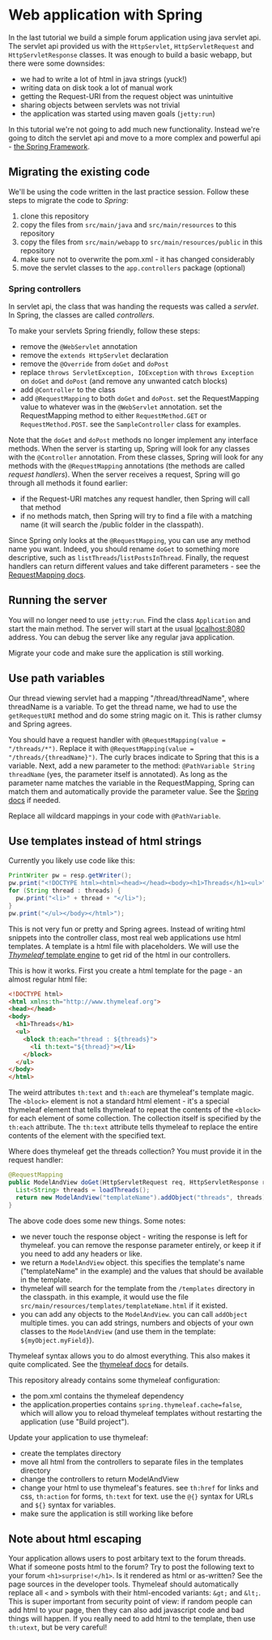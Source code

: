 # Web application with Spring

In the last tutorial we build a simple forum application using java servlet api.
The servlet api provided us with the `HttpServlet`, `HttpServletRequest` and `HttpServletResponse` classes.
It was enough to build a basic webapp, but there were some downsides:

* we had to write a lot of html in java strings (yuck!)
* writing data on disk took a lot of manual work
* getting the Request-URI from the request object was unintuitive
* sharing objects between servlets was not trivial
* the application was started using maven goals (`jetty:run`)

In this tutorial we're not going to add much new functionality.
Instead we're going to ditch the servlet api and move to a more complex and powerful api - [the Spring Framework](http://projects.spring.io/spring-boot/).

## Migrating the existing code

We'll be using the code written in the last practice session.
Follow these steps to migrate the code to *Spring*:

1. clone this repository
2. copy the files from `src/main/java` and `src/main/resources` to this repository
3. copy the files from `src/main/webapp` to `src/main/resources/public` in this repository
4. make sure not to overwrite the pom.xml - it has changed considerably
5. move the servlet classes to the `app.controllers` package (optional)

### Spring controllers

In servlet api, the class that was handing the requests was called a *servlet*.
In Spring, the classes are called *controllers*.

To make your servlets Spring friendly, follow these steps:
* remove the `@WebServlet` annotation
* remove the `extends HttpServlet` declaration
* remove the `@Override` from `doGet` and `doPost`
* replace `throws ServletException, IOException` with `throws Exception` on `doGet` and `doPost` (and remove any unwanted catch blocks)
* add `@Controller` to the class
* add `@RequestMapping` to both `doGet` and `doPost`.
  set the RequestMapping value to whatever was in the `@WebServlet` annotation.
  set the RequestMapping method to either `RequestMethod.GET` or `RequestMethod.POST`.
  see the `SampleController` class for examples.

Note that the `doGet` and `doPost` methods no longer implement any interface methods.
When the server is starting up, Spring will look for any classes with the `@Controller` annotation.
From these classes, Spring will look for any methods with the `@RequestMapping` annotations (the methods are called *request handlers*).
When the server receives a request, Spring will go through all methods it found earlier:

* if the Request-URI matches any request handler, then Spring will call that method
* if no methods match, then Spring will try to find a file with a matching name (it will search the /public folder in the classpath).

Since Spring only looks at the `@RequestMapping`, you can use any method name you want.
Indeed, you should rename `doGet` to something more descriptive, such as `listThreads`/`listPostsInThread`.
Finally, the request handlers can return different values and take different parameters - see the [RequestMapping docs](https://docs.spring.io/spring/docs/current/javadoc-api/org/springframework/web/bind/annotation/RequestMapping.html).

## Running the server

You will no longer need to use `jetty:run`.
Find the class `Application` and start the main method.
The server will start at the usual [localhost:8080](http://localhost:8080/) address.
You can debug the server like any regular java application.

Migrate your code and make sure the application is still working.

## Use path variables

Our thread viewing servlet had a mapping "/thread/threadName", where threadName is a variable.
To get the thread name, we had to use the `getRequestURI` method and do some string magic on it.
This is rather clumsy and Spring agrees.

You should have a request handler with `@RequestMapping(value = "/threads/*")`.
Replace it with `@RequestMapping(value = "/threads/{threadName}")`.
The curly braces indicate to Spring that this is a variable.
Next, add a new parameter to the method: `@PathVariable String threadName` (yes, the parameter itself is annotated).
As long as the parameter name matches the variable in the RequestMapping, Spring can match them and automatically provide the parameter value.
See the [Spring docs](https://docs.spring.io/spring/docs/current/spring-framework-reference/html/mvc.html#mvc-ann-requestmapping-uri-templates) if needed.

Replace all wildcard mappings in your code with `@PathVariable`.

## Use templates instead of html strings

Currently you likely use code like this:

```java
PrintWriter pw = resp.getWriter();
pw.print("<!DOCTYPE html><html><head></head><body><h1>Threads</h1><ul>");
for (String thread : threads) {
  pw.print("<li>" + thread + "</li>");
}
pw.print("</ul></body></html>");
```

This is not very fun or pretty and Spring agrees.
Instead of writing html snippets into the controller class, most real web applications use html templates.
A template is a html file with placeholders.
We will use the [*Thymeleaf* template engine](http://www.thymeleaf.org/) to get rid of the html in our controllers.

This is how it works.
First you create a html template for the page - an almost regular html file:

```html
<!DOCTYPE html>
<html xmlns:th="http://www.thymeleaf.org">
<head></head>
<body>
  <h1>Threads</h1>
  <ul>
    <block th:each="thread : ${threads}">
      <li th:text="${thread}"></li>
    </block>
  </ul>
</body>
</html>
```

The weird attributes `th:text` and `th:each` are thymeleaf's template magic.
The `<block>` element is not a standard html element - it's a special thymeleaf element that tells thymeleaf to repeat the contents of the `<block>` for each element of some collection.
The collection itself is specified by the `th:each` attribute.
The `th:text` attribute tells thymeleaf to replace the entire contents of the element with the specified text.

Where does thymeleaf get the threads collection?
You must provide it in the request handler:

```java
@RequestMapping
public ModelAndView doGet(HttpServletRequest req, HttpServletResponse resp) {
  List<String> threads = loadThreads();
  return new ModelAndView("templateName").addObject("threads", threads);
}
```

The above code does some new things.
Some notes:

* we never touch the response object - writing the response is left for thymeleaf.
  you can remove the response parameter entirely, or keep it if you need to add any headers or like.
* we return a `ModelAndView` object. this specifies the template's name ("templateName" in the example) and the values that should be available in the template.
* thymeleaf will search for the template from the `/templates` directory in the classpath.
  in this example, it would use the file `src/main/resources/templates/templateName.html` if it existed.
* you can add any objects to the `ModelAndView`.
  you can call `addObject` multiple times.
  you can add strings, numbers and objects of your own classes to the `ModelAndView` (and use them in the template: `${myObject.myField}`).

Thymeleaf syntax allows you to do almost everything.
This also makes it quite complicated.
See the [thymeleaf docs](http://www.thymeleaf.org/doc/tutorials/3.0/usingthymeleaf.html) for details.

This repository already contains some thymeleaf configuration:

* the pom.xml contains the thymeleaf dependency
* the application.properties contains `spring.thymeleaf.cache=false`, which will allow you to reload thymeleaf templates without restarting the application (use "Build project").

Update your application to use thymeleaf:

* create the templates directory
* move all html from the controllers to separate files in the templates directory
* change the controllers to return ModelAndView
* change your html to use thymeleaf's features.
  see `th:href` for links and css, `th:action` for forms, `th:text` for text.
  use the `@{}` syntax for URLs and `${}` syntax for variables.
* make sure the application is still working like before

## Note about html escaping

Your application allows users to post arbitary text to the forum threads.
What if someone posts html to the forum?
Try to post the following text to your forum `<h1>surprise!</h1>`.
Is it rendered as html or as-written?
See the page sources in the developer tools.
Thymeleaf should automatically replace all `<` and `>` symbols with their html-encoded variants: `&gt;` and `&lt;`.
This is super important from security point of view: if random people can add html to your page, then they can also add javascript code and bad things will happen.
If you really need to add html to the template, then use `th:utext`, but be very careful!


